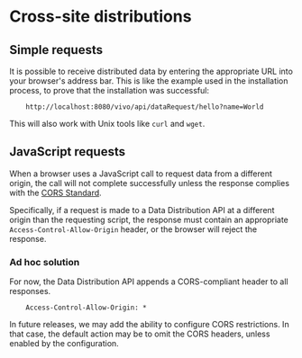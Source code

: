 # Cross-site distributions

## Simple requests

It is possible to receive distributed data by entering the appropriate URL into your 
browser's address bar. This is like the example used in the installation process, 
to prove that the installation was successful:

```
    http://localhost:8080/vivo/api/dataRequest/hello?name=World
```

This will also work with Unix tools like `curl` and `wget`.

## JavaScript requests

When a browser uses a JavaScript call to request data from a different origin, the 
call will not complete successfully unless the response complies with the 
[CORS Standard](https://developer.mozilla.org/en-US/docs/Web/HTTP/CORS).

Specifically, if a request is made to a Data Distribution API at a different origin 
than the requesting script, the response must contain an appropriate `Access-Control-Allow-Origin` 
header, or the browser will reject the response.

### Ad hoc solution

For now, the Data Distribution API appends a CORS-compliant header to all responses.

```
    Access-Control-Allow-Origin: *
```

In future releases, we may add the ability to configure CORS restrictions. In that 
case, the default action may be to omit the CORS headers, unless enabled by the configuration.
